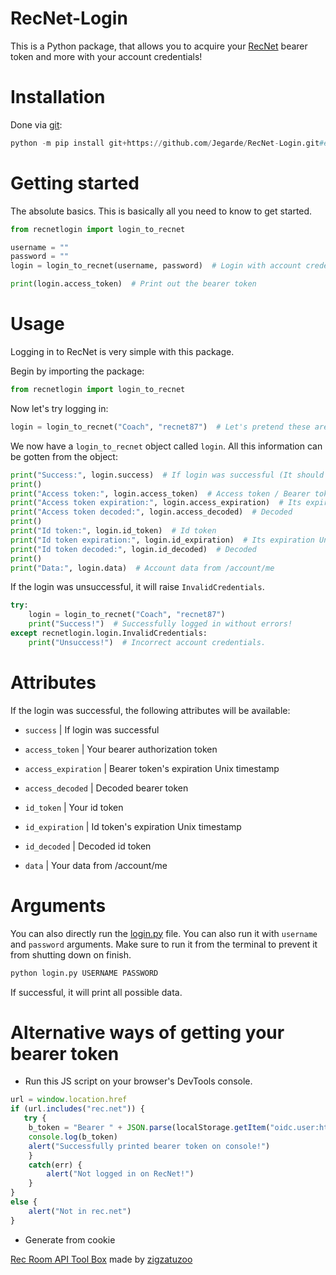 # RecNet-Login
This is a Python package, that allows you to acquire your [RecNet](https://rec.net/) bearer token and more with your account credentials!

# Installation
Done via [git](https://git-scm.com):
```py
python -m pip install git+https://github.com/Jegarde/RecNet-Login.git#egg=recnetlogin
```

# Getting started
The absolute basics. This is basically all you need to know to get started.
```py
from recnetlogin import login_to_recnet

username = ""
password = ""
login = login_to_recnet(username, password)  # Login with account credentials

print(login.access_token)  # Print out the bearer token
```

# Usage
Logging in to RecNet is very simple with this package.

Begin by importing the package:
```py
from recnetlogin import login_to_recnet
```

Now let's try logging in:
```py
login = login_to_recnet("Coach", "recnet87")  # Let's pretend these are valid credentials
```

We now have a `login_to_recnet` object called `login`. All this information can be gotten from the object:
```py
print("Success:", login.success)  # If login was successful (It should raise an exception if unsuccessful, though)
print()
print("Access token:", login.access_token)  # Access token / Bearer token
print("Access token expiration:", login.access_expiration)  # Its expiration Unix timestamp
print("Access token decoded:", login.access_decoded)  # Decoded
print()
print("Id token:", login.id_token)  # Id token
print("Id token expiration:", login.id_expiration)  # Its expiration Unix timestamp
print("Id token decoded:", login.id_decoded)  # Decoded
print()
print("Data:", login.data)  # Account data from /account/me
```

If the login was unsuccessful, it will raise `InvalidCredentials`.
```py
try:
    login = login_to_recnet("Coach", "recnet87")
    print("Success!")  # Successfully logged in without errors!
except recnetlogin.login.InvalidCredentials:
    print("Unsuccess!")  # Incorrect account credentials.
```

# Attributes
If the login was successful, the following attributes will be available:
- `success` | If login was successful

- `access_token` | Your bearer authorization token
- `access_expiration` | Bearer token's expiration Unix timestamp
- `access_decoded` | Decoded bearer token

- `id_token` | Your id token
- `id_expiration` | Id token's expiration Unix timestamp
- `id_decoded` | Decoded id token

- `data` | Your data from /account/me

# Arguments
You can also directly run the [login.py](https://github.com/Jegarde/RecNet-Login/blob/main/recnetlogin/login.py) file. You can also run it with `username` and `password` arguments. Make sure to run it from the terminal to prevent it from shutting down on finish.
```py
python login.py USERNAME PASSWORD
```
If successful, it will print all possible data.

# Alternative ways of getting your bearer token
- Run this JS script on your browser's DevTools console.
```js
url = window.location.href
if (url.includes("rec.net")) {
   try {
    b_token = "Bearer " + JSON.parse(localStorage.getItem("oidc.user:https://auth.rec.net:recnet"))["access_token"]
    console.log(b_token)
    alert("Successfully printed bearer token on console!")
    }
    catch(err) {
        alert("Not logged in on RecNet!")
    } 
}
else {
    alert("Not in rec.net")
}
```
- Generate from cookie

[Rec Room API Tool Box](https://github.com/zigzatuzoo/Rec-Room-API-Tool-Box/blob/main/Tools/RRAutoAuth.py) made by [zigzatuzoo](https://github.com/zigzatuzoo)
